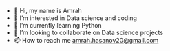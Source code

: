 - 👋 Hi, my name is Amrah 
- 👀 I’m interested in Data science and coding
- 🌱 I’m currently learning Python
- 💞️ I’m looking to collaborate on Data science projects
- 📫 How to reach me amrah.hasanov20@gmail.com

<!---
amrahhasanov/amrahhasanov is a ✨ special ✨ repository because its `README.md` (this file) appears on your GitHub profile.
You can click the Preview link to take a look at your changes.
--->
